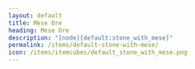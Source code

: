 ```yaml
---
layout: default
title: Mese Ore
heading: Mese Ore
description: "[node][default:stone_with_mese]"
permalink: /items/default-stone-with-mese/
icon: /items/itemcubes/default_stone_with_mese.png
---
```

